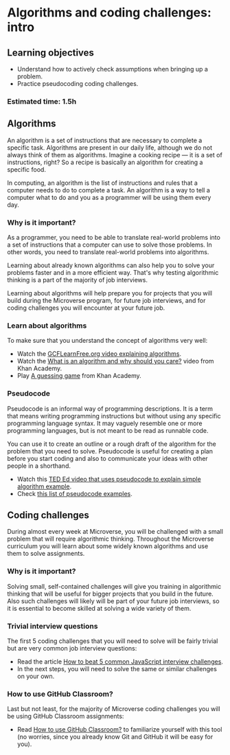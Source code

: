 # Algorithms and coding challenges: intro

## Learning objectives

- Understand how to actively check assumptions when bringing up a problem.
- Practice pseudocoding coding challenges.

### Estimated time: 1.5h

## Algorithms

An algorithm is a set of instructions that are necessary to complete a specific task. Algorithms are present in our daily life, although we do not always think of them as algorithms. Imagine a cooking recipe — it is a set of instructions, right? So a recipe is basically an algorithm for creating a specific food.

In computing, an algorithm is the list of instructions and rules that a computer needs to do to complete a task. An algorithm is a way to tell a computer what to do and you as a programmer will be using them every day.

### Why is it important?

As a programmer, you need to be able to translate real-world problems into a set of instructions that a computer can use to solve those problems. In other words, you need to translate real-world problems into algorithms.

Learning about already known algorithms can also help you to solve your problems faster and in a more efficient way. That's why testing algorithmic thinking is a part of the majority of job interviews.

Learning about algorithms will help prepare you for projects that you will build during the Microverse program, for future job interviews, and for coding challenges you will encounter at your future job.

### Learn about algorithms

To make sure that you understand the concept of algorithms very well:

- Watch the [GCFLearnFree.org video explaining algorithms](https://www.youtube.com/watch?v=kM9ASKAni_s).
- Watch the [What is an algorithm and why should you care?](https://www.khanacademy.org/computing/computer-science/algorithms/intro-to-algorithms/v/what-are-algorithms) video from Khan Academy.
- Play [A guessing game](https://www.khanacademy.org/computing/computer-science/algorithms/intro-to-algorithms/a/a-guessing-game) from Khan Academy.

### Pseudocode

Pseudocode is an informal way of programming descriptions. It is a term that means writing programming instructions but without using any specific programming language syntax. It may vaguely resemble one or more programming languages, but is not meant to be read as runnable code.

You can use it to create an outline or a rough draft of the algorithm for the problem that you need to solve.
Pseudocode is useful for creating a plan before you start coding and also to communicate your ideas with other people in a shorthand.

- Watch this [TED Ed video that uses pseudocode to explain simple algorithm example](https://www.youtube.com/watch?v=6hfOvs8pY1k).
- Check [this list of pseudocode examples](https://www.unf.edu/~broggio/cop2221/2221pseu.htm).

## Coding challenges

During almost every week at Microverse, you will be challenged with a small problem that will require algorithmic thinking. Throughout the Microverse curriculum you will learn about some widely known algorithms and use them to solve assignments.

### Why is it important?

Solving small, self-contained challenges will give you training in algorithmic thinking that will be useful for bigger projects that you build in the future. Also such challenges will likely will be part of your future job interviews, so it is essential to become skilled at solving a wide variety of them.

### Trivial interview questions

The first 5 coding challenges that you will need to solve will be fairly trivial but are very common job interview questions:

- Read the article [How to beat 5 common JavaScript interview challenges](https://www.sitepoint.com/5-common-coding-interview-challenges).
- In the next steps, you will need to solve the same or similar challenges on your own.

### How to use GitHub Classroom?

Last but not least, for the majority of Microverse coding challenges you will be using GitHub Classroom assignments:

- Read [How to use GitHub Classroom?](https://github.com/microverseinc/curriculum-computer-science-fundamentals/blob/main/trivial-interview-questions/articles/how_to_use_github_classroom.md) to familiarize yourself with this tool (no worries, since you already know Git and GitHub it will be easy for you).
